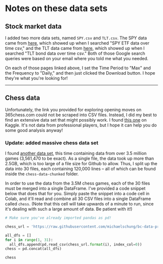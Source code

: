 # Notes on these data sets

## Stock market data

I added two more data sets, named `SPY.csv` and `TLT.csv`. The SPY data came from [here](https://finance.yahoo.com/quote/SPY/history?period1=728265600&period2=1609113600&interval=1d&filter=history&frequency=1d&includeAdjustedClose=true), which showed up when I searched "SPY ETF data over time csv," and the TLT data came from [here](https://finance.yahoo.com/quote/TLT/history?period1=1027987200&period2=1609113600&interval=1d&filter=history&frequency=1d&includeAdjustedClose=true), which showed up when I searched "TLT bond data over time csv." Both of those Google search queries were based on your email where you told me what you needed.

On each of those pages linked above, I set the Time Period to "Max" and the Frequency to "Daily," and then just clicked the Download button. I hope they're what you're looking for!

---

## Chess data

Unfortunately, the link you provided for exploring opening moves on 365chess.com could not be scraped into CSV files. Instead, I did my best to find an extensive data set that might possibly work. I found [this one](https://www.kaggle.com/penchalaiah123/chess-game-dataset) on Kaggle. It's not data from professional players, but I hope it can help you do some good analysis anyway!

### Update: added massive chess data set

I found [another data set](https://www.kaggle.com/milesh1/35-million-chess-games), this time containing data from over 3.5 million games (3,561,470 to be exact). As a single file, the data took up more than 2.5GB, which is too large of a file size for Github to allow. Thus, I split up the data into 30 files, each containing 120,000 lines – all of which can be found inside the `chess-data-chunked` folder.

In order to use the data from the 3.5M chess games, each of the 30 files must be merged into a single DataFrame. I've provided a code snippet below that does that for you. Simply paste the snippet into a code cell in Colab, and it'll read and combine all 30 CSV files into a single DataFrame called `chess`. (Note that this cell will take upwards of a minute to run, since it's dealing with such a large amount of data. Be patient with it!)

```python
# Make sure you've already imported pandas as pd!

chess_url = 'https://raw.githubusercontent.com/michaelschung/bc-data-processing/master/datasets/final-projects/sean/chess-data-chunked/chess-data-{}.csv'

all_dfs = []
for i in range(1, 31):
  all_dfs.append(pd.read_csv(chess_url.format(i), index_col=0))
chess = pd.concat(all_dfs)

chess
```
